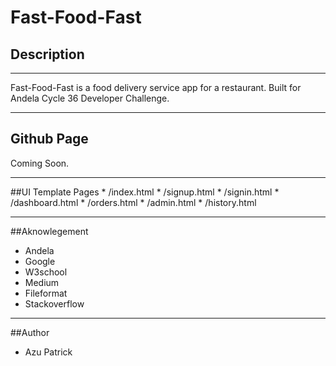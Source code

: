 # Fast-Food-Fast
## Description
***
Fast-Food-Fast is a food delivery service app for a restaurant. Built for Andela Cycle 36 Developer Challenge.

***
## Github Page
Coming Soon.

***
##UI Template Pages
    * /index.html
    * /signup.html
    * /signin.html
    * /dashboard.html
    * /orders.html
    * /admin.html
    * /history.html
***
##Aknowlegement
 * Andela
 * Google
 * W3school
 * Medium
 * Fileformat
 * Stackoverflow
 ***
 ##Author
 * Azu Patrick
